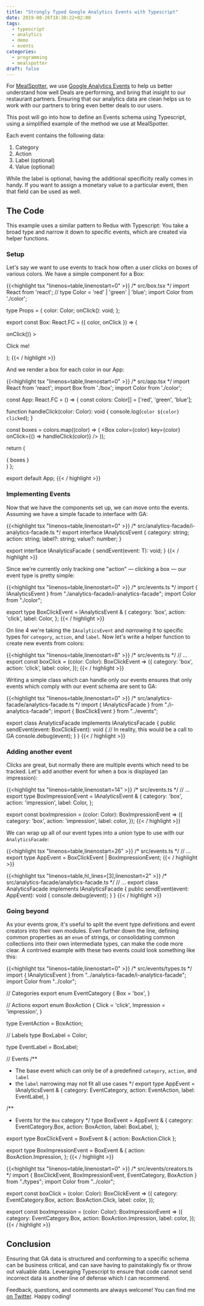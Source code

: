 ```yaml
---
title: "Strongly Typed Google Analytics Events with Typescript"
date: 2019-08-26T18:38:22+02:00
tags:
  - typescript
  - analytics
  - demo
  - events
categories:
  - programming
  - mealspotter
draft: false
---
```


For [MealSpotter](https://www.mealspotter.de), we use [Google Analytics Events](https://support.google.com/analytics/answer/1033068?hl=en) to help us better understand how well Deals are performing, and bring that insight to our restaurant partners. Ensuring that our analytics data are clean helps us to work with our partners to bring even better deals to our users.

This post will go into how to define an Events schema using Typescript, using a simplified example of the method we use at MealSpotter.

Each event contains the following data:

1. Category
2. Action
3. Label (optional)
4. Value (optional)

While the label is optional, having the additional specificity really comes in handy. If you want to assign a monetary value to a particular event, then that field can be used as well.

## The Code

This example uses a similar pattern to Redux with Typescript: You take a broad type and narrow it down to specific events, which are created via helper functions.

### Setup

Let's say we want to use events to track how often a user clicks on boxes of various colors. We have a simple component for a Box:

{{<highlight tsx "linenos=table,linenostart=0" >}}
/* src/box.tsx */
import React from 'react';
// type Color = 'red' | 'green' | 'blue';
import Color from './color';

type Props = {
  color: Color;
  onClick(): void;
};

export const Box: React.FC<Props> = ({ color, onClick }) => (
  <div style={{
    backgroundColor: color,
    height: '10rem',
    width: '30vw',
    margin: '8px',
    display: 'inline-block',
    color: 'white',
    textAlign: 'center',
  }}
  onClick={() => onClick()}
  >
    <p style={{
      verticalAlign: 'middle',
    }}>
      Click me!
    </p>
  </div>
);
{{< / highlight >}}

And we render a box for each color in our App:

{{<highlight tsx "linenos=table,linenostart=0" >}}
/* src/app.tsx */
import React from 'react';
import Box from './box';
import Color from './color';

const App: React.FC = () => {
  const colors: Color[] = ['red', 'green', 'blue'];

  function handleClick(color: Color): void {
    console.log(`color ${color} clicked`);
  }

  const boxes = colors.map((color) => (
    <Box color={color}
         key={color}
         onClick={() => handleClick(color)}
    />
  ));

  return (
    <div>
      { boxes }
    </div>
  )
};

export default App;
{{< / highlight >}}

### Implementing Events

Now that we have the components set up, we can move onto the events. Assuming we have a simple facade to interface with GA:

{{<highlight tsx "linenos=table,linenostart=0" >}}
/* src/analytics-facade/i-analytics-facade.ts */
export interface IAnalyticsEvent {
  category: string;
  action: string;
  label?: string;
  value?: number;
}

export interface IAnalyticsFacade<T extends IAnalyticsEvent> {
  sendEvent(event: T): void;
}
{{< / highlight >}}

Since we're currently only tracking one "action" &mdash; clicking a box &mdash; our event type is pretty simple:

{{<highlight tsx "linenos=table,linenostart=0" >}}
/* src/events.ts */
import { IAnalyticsEvent } from "./analytics-facade/i-analytics-facade";
import Color from "./color";

export type BoxClickEvent = IAnalyticsEvent & {
  category: 'box',
  action: 'click',
  label: Color,
};
{{< / highlight >}}

On line 4 we're taking the `IAnalyticsEvent` and *narrowing* it to specific types for `category`, `action`, and `label`. Now let's write a helper function to create new events from colors:

{{<highlight tsx "linenos=table,linenostart=8" >}}
/* src/events.ts */
// ...
export const boxClick = (color: Color): BoxClickEvent => ({
  category: 'box',
  action: 'click',
  label: color,
});
{{< / highlight >}}

Writing a simple class which can handle only our events ensures that only events which comply with our event schema are sent to GA:

{{<highlight tsx "linenos=table,linenostart=0" >}}
/* src/analytics-facade/analytics-facade.ts */
import { IAnalyticsFacade } from "./i-analytics-facade";
import { BoxClickEvent } from "../events";

export class AnalyticsFacade implements IAnalyticsFacade<BoxClickEvent> {
  public sendEvent(event: BoxClickEvent): void {
    // In reality, this would be a call to GA
    console.debug(event);
  }
}
{{< / highlight >}}

### Adding another event

Clicks are great, but normally there are multiple events which need to be tracked. Let's add another event for when a box is displayed (an impression):

{{<highlight tsx "linenos=table,linenostart=14" >}}
/* src/events.ts */
// ...
export type BoxImpressionEvent = IAnalyticsEvent & {
  category: 'box',
  action: 'impression',
  label: Color,
};

export const boxImpression = (color: Color): BoxImpressionEvent => ({
  category: 'box',
  action: 'impression',
  label: color,
});
{{< / highlight >}}

We can wrap up all of our event types into a union type to use with our `AnalyticsFacade`:

{{<highlight tsx "linenos=table,linenostart=26" >}}
/* src/events.ts */
// ...
export type AppEvent = BoxClickEvent | BoxImpressionEvent;
{{< / highlight >}}

{{<highlight tsx "linenos=table,hl_lines=[3],linenostart=2" >}}
/* src/analytics-facade/analytics-facade.ts */
// ...
export class AnalyticsFacade implements IAnalyticsFacade<AppEvent> {
  public sendEvent(event: AppEvent): void {
    console.debug(event);
  }
}
{{< / highlight >}}

### Going beyond

As your events grow, it's useful to split the event type definitions and event creators into their own modules. Even further down the line, defining common properties as an `enum` of strings, or consolidating common collections into their own intermediate types, can make the code more clear. A contrived example with these two events could look something like this:

{{<highlight tsx "linenos=table,linenostart=0" >}}
/* src/events/types.ts */
import { IAnalyticsEvent } from "../analytics-facade/i-analytics-facade";
import Color from "../color";

// Categories
export enum EventCategory {
  Box = 'box',
}

// Actions
export enum BoxAction {
  Click = 'click',
  Impression = 'impression',
}

type EventAction = BoxAction;

// Labels
type BoxLabel = Color;

type EventLabel = BoxLabel;

// Events
/**
 * The base event which can only be of a predefined `category`, `action`, and `label`
 * the `label` narrowing may not fit all use cases
 */
export type AppEvent = IAnalyticsEvent & {
  category: EventCategory,
  action: EventAction,
  label: EventLabel,
}

/**
 * Events for the `Box` category
 */
type BoxEvent = AppEvent & {
  category: EventCategory.Box,
  action: BoxAction,
  label: BoxLabel,
};

export type BoxClickEvent = BoxEvent & {
  action: BoxAction.Click
};

export type BoxImpressionEvent = BoxEvent & {
  action: BoxAction.Impression,
};
{{< / highlight >}}

{{<highlight tsx "linenos=table,linenostart=0" >}}
/* src/events/creators.ts */
import { BoxClickEvent, BoxImpressionEvent, EventCategory, BoxAction } from "./types";
import Color from "../color";

export const boxClick = (color: Color): BoxClickEvent => ({
  category: EventCategory.Box,
  action: BoxAction.Click,
  label: color,
});

export const boxImpression = (color: Color): BoxImpressionEvent => ({
  category: EventCategory.Box,
  action: BoxAction.Impression,
  label: color,
});
{{< / highlight >}}

## Conclusion

Ensuring that GA data is structured and conforming to a specific schema can be business critical, and can save having to painstakingly fix or throw out valuable data. Leveraging Typescript to ensure that code cannot send incorrect data is another line of defense which I can recommend.

Feedback, questions, and comments are always welcome! You can find me [on Twitter](https://twitter.com/rakenodiax). Happy coding!
